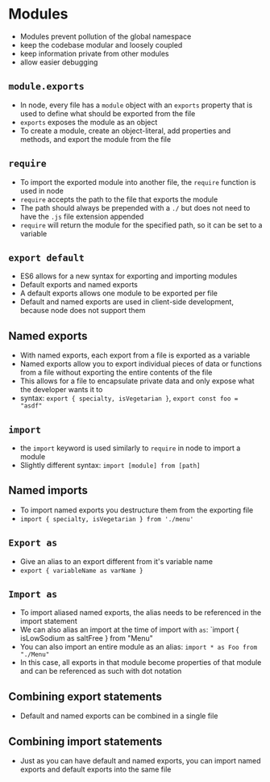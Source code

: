 # Modules
- Modules prevent pollution of the global namespace 
- keep the codebase modular and loosely coupled 
- keep information private from other modules
- allow easier debugging

## `module.exports` 
- In node, every file has a `module` object with an `exports` property that is used to define what should be exported from the file
- `exports` exposes the module as an object
- To create a module, create an object-literal, add properties and methods, and export the module from the file

## `require`
- To import the exported module into another file, the `require` function is used in node 
- `require` accepts the path to the file that exports the module
- The path should always be prepended with a `./` but does not need to have the `.js` file extension appended
- `require` will return the module for the specified path, so it can be set to a variable

## `export default`
- ES6 allows for a new syntax for exporting and importing modules 
- Default exports and named exports 
- A default exports allows one module to be exported per file
- Default and named exports are used in client-side development, because node does not support them

## Named exports 
- With named exports, each export from a file is exported as a variable
- Named exports allow you to export individual pieces of data or functions from a file without exporting the entire contents of the file 
- This allows for a file to encapsulate private data and only expose what the developer wants it to
- syntax: `export { specialty, isVegetarian }`, `export const foo = "asdf"`

## `import`
- the `import` keyword is used similarly to `require` in node to import a module
- Slightly different syntax: `import [module] from [path]`

## Named imports 
- To import named exports you destructure them from the exporting file 
- `import { specialty, isVegetarian } from './menu'`

## `Export as`
- Give an alias to an export different from it's variable name 
- `export { variableName as varName }`

## `Import as`
- To import aliased named exports, the alias needs to be referenced in the import statement
- We can also alias an import at the time of import with `as`: `import { isLowSodium as saltFree } from "Menu"
- You can also import an entire module as an alias: `import * as Foo from "./Menu"`
- In this case, all exports in that module become properties of that module and can be referenced as such with dot notation

## Combining export statements 
- Default and named exports can be combined in a single file

## Combining import statements 
- Just as you can have default and named exports, you can import named exports and default exports into the same file